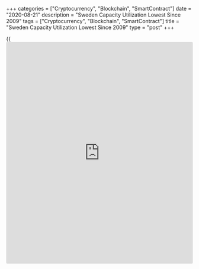 +++
categories = ["Cryptocurrency", "Blockchain", "SmartContract"]
date = "2020-08-21"
description = "Sweden Capacity Utilization Lowest Since 2009"
tags = ["Cryptocurrency", "Blockchain", "SmartContract"]
title = "Sweden Capacity Utilization Lowest Since 2009"
type = "post"
+++

{{<iframe id="large-banner" src="https://www.bounty.group/#slide=19.0" width="100%" height="600" scrolling="no" style="border: 0px solid rgb(216, 221, 230); border-radius: 3px;">}}

Sweden's capacity utilization decreased to the lowest level in over a
decade in the second quarter, figures from Statistics Sweden said on
Friday.

The seasonally adjusted capacity utilization fell to 82.8 percent in the
second quarter from 89.1 percent in the previous quarter.

The latest latest level was the lowest since 2009.

In the same quarter last year, the capacity utilization was 90.8
percent.

On an annual basis, [calendar](https://www.fintechee.com/web-trader/) adjusted capacity utilization decreased to
83.0 percent in the second quarter from 91.1 percent in the preceding
quarter.

For comments and feedback [contact](https://www.playgroundfx.com/contact/): editorial@rtt[news](https://www.letsplayfx.com/blog/forex-news-website/).com

[Economic News][1]

 **What parts of the world are seeing the best (and worst) economic
performances lately? Click[here][2] to check out our [Econ Scorecard][2]
and find out! See up-to-the-moment [ranking](https://www.playgroundfx.com/blog/crypto-exchange-ranking/)s for the best and worst
performers in [GDP][3], [unemployment rate][4], [inflation][5] and much
more.**

   1. www.rtt[news](https://www.letsplayfx.com/blog/forex-news-website/).com/Content/EconomicNews.aspx
   2. www.rtt[news](https://www.letsplayfx.com/blog/forex-news-website/).com/economic-scorecard/world-rank/unemployment-rate/highest-performance.aspx
   3. www.rtt[news](https://www.letsplayfx.com/blog/forex-news-website/).com/economic-scorecard/world-rank/GDP/highest-performance.aspx
   4. www.rtt[news](https://www.letsplayfx.com/blog/forex-news-website/).com/economic-scorecard/world-rank/unemployment-rate/lowest-performance.aspx
   5. www.rtt[news](https://www.letsplayfx.com/blog/forex-news-website/).com/economic-scorecard/world-rank/CPI/highest-performance.aspx